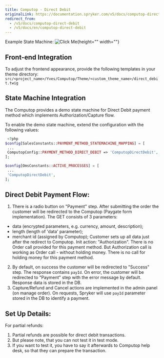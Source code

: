 ```yaml
---
title: Computop - Direct Debit
originalLink: https://documentation.spryker.com/v5/docs/computop-direct-debit
redirect_from:
  - /v5/docs/computop-direct-debit
  - /v5/docs/en/computop-direct-debit
---
```


 Example State Machine:
![Click Me](https://spryker.s3.eu-central-1.amazonaws.com/docs/Technology+Partners/Payment+Partners/Computop/computop-direct-debit-flow-example.png){height="" width=""}

## Front-end Integration
To adjust the frontend appearance, provide the following templates in your theme directory:
`src/<project_name>/Yves/Computop/Theme/<custom_theme_name>/direct_debit.twig`

## State Machine Integration
The Computop provides a demo state machine for Direct Debit payment method which implements Authorization/Capture flow.

To enable the demo state machine, extend the configuration with the following values:
```php
 <?php
$config[SalesConstants::PAYMENT_METHOD_STATEMACHINE_MAPPING] = [
 ...
 ComputopConfig::PAYMENT_METHOD_DIRECT_DEBIT => 'ComputopDirectDebit',
];

$config[OmsConstants::ACTIVE_PROCESSES] = [
 ...
 'ComputopDirectDebit',
];
```

## Direct Debit Payment Flow:

1. There is a radio button on "Payment" step. After submitting the order the customer will be redirected to the Computop (Paygate form implementation). The GET consists of 3 parameters:
  - data (encrypted parameters, e.g. currency, amount, description);
  - length (length of 'data' parameter);
  - merchant id (assigned by Computop);
Customer sets up all data just after the redirect to Computop.  Init action: "Authorization". There is no Order call provided for this payment method. But Authorization call is working as Order call - without holding money. There is no call for holding money for this payment method.
2. By default, on success the customer  will be redirected to "Success" step. The response contains `payId`. On error, the customer  will be redirected to "Payment" step with the error message by default. Response data is stored in the DB.
3. Capture/Refund and Cancel actions are implemented in the admin panel (on manage order). On requests, Spryker will use `payId` parameter stored in the DB to identify a payment.

## Set Up Details:
For partial refunds:
1. Partial refunds are possible for direct debit transactions.
2. But please note, that you can not test it in test mode.
3. If you want to test it, you have to say it afterwards to Computop help desk, so that they can prepare the transaction.

